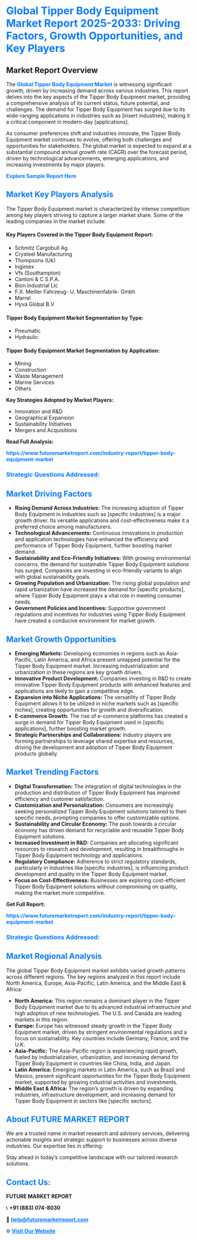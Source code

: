 <h1 style="color: #007BFF;">Global Tipper Body Equipment Market Report 2025-2033: Driving Factors, Growth Opportunities, and Key Players</h1>

<section id="overview">
<h2>Market Report Overview</h2>
<p>The <a href="https://www.futuremarketreport.com/industry-report/tipper-body-equipment-market" style="color: #007BFF; text-decoration: none;"><strong>Global Tipper Body Equipment Market</strong></a> is witnessing significant growth, driven by increasing demand across various industries. This report delves into the key aspects of the Tipper Body Equipment market, providing a comprehensive analysis of its current status, future potential, and challenges. The demand for Tipper Body Equipment has surged due to its wide-ranging applications in industries such as [insert industries], making it a critical component in modern-day [applications].</p>
<p>As consumer preferences shift and industries innovate, the Tipper Body Equipment market continues to evolve, offering both challenges and opportunities for stakeholders. The global market is expected to expand at a substantial compound annual growth rate (CAGR) over the forecast period, driven by technological advancements, emerging applications, and increasing investments by major players.</p>
</section>

<section id="overview">
<p><a href="https://www.futuremarketreport.com/request-sample/reportId=58441" style="color: #007BFF; text-decoration: none;"><strong>Explore Sample Report Here</strong></a></p>
</section>

<section id="key-players">
<h2 style="color: #007BFF;">Market Key Players Analysis</h2>
<p>The Tipper Body Equipment market is characterized by intense competition among key players striving to capture a larger market share. Some of the leading companies in the market include:</p>
<h4>Key Players Covered in the Tipper Body Equipment Report:</h4>
<ul><li>Schmitz Cargobull Ag</li><li>Crysteel Manufacturing</li><li>Thompsons (Uk)</li><li>Ingimex</li><li>Vfs (Southampton)</li><li>Cantoni &amp; C S.P.A.</li><li>Bion industrial Llc</li><li>F.X. Meiller Fahrzeug- U. Maschinenfabrik- Gmbh</li><li>Marrel</li><li>Hyva Global B.V</li></ul>
<h4>Tipper Body Equipment Market Segmentation by Type:</h4>
<ul><li>Pneumatic</li><li>Hydraulic</li></ul>

<h4>Tipper Body Equipment Market Segmentation by Application:</h4>
<ul><li>Mining</li><li>Construction</li><li>Waste Management</li><li>Marine Services</li><li>Others</li></ul>
<p><strong>Key Strategies Adopted by Market Players:</strong></p>
<ul>
<li>Innovation and R&D</li>
<li>Geographical Expansion</li>
<li>Sustainability Initiatives</li>
<li>Mergers and Acquisitions</li>
</ul>
</section>

<section>
<p><strong>Read Full Analysis: </strong></p><a href="https://www.futuremarketreport.com/industry-report/tipper-body-equipment-market" style="color: #007BFF; text-decoration: none;"><strong>https://www.futuremarketreport.com/industry-report/tipper-body-equipment-market</strong></a>
<h3 style="color: #007BFF;">Strategic Questions Addressed:</h3>
</section>

<section id="driving-factors">
<h2 style="color: #007BFF;">Market Driving Factors</h2>
<ul>
<li><strong>Rising Demand Across Industries:</strong> The increasing adoption of Tipper Body Equipment in industries such as [specific industries] is a major growth driver. Its versatile applications and cost-effectiveness make it a preferred choice among manufacturers.</li>
<li><strong>Technological Advancements:</strong> Continuous innovations in production and application technologies have enhanced the efficiency and performance of Tipper Body Equipment, further boosting market demand.</li>
<li><strong>Sustainability and Eco-Friendly Initiatives:</strong> With growing environmental concerns, the demand for sustainable Tipper Body Equipment solutions has surged. Companies are investing in eco-friendly variants to align with global sustainability goals.</li>
<li><strong>Growing Population and Urbanization:</strong> The rising global population and rapid urbanization have increased the demand for [specific products], where Tipper Body Equipment plays a vital role in meeting consumer needs.</li>
<li><strong>Government Policies and Incentives:</strong> Supportive government regulations and incentives for industries using Tipper Body Equipment have created a conducive environment for market growth.</li>
</ul>
</section>

<section id="growth-opportunities">
<h2 style="color: #007BFF;">Market Growth Opportunities</h2>
<ul>
<li><strong>Emerging Markets:</strong> Developing economies in regions such as Asia-Pacific, Latin America, and Africa present untapped potential for the Tipper Body Equipment market. Increasing industrialization and urbanization in these regions are key growth drivers.</li>
<li><strong>Innovative Product Development:</strong> Companies investing in R&D to create innovative Tipper Body Equipment products with enhanced features and applications are likely to gain a competitive edge.</li>
<li><strong>Expansion into Niche Applications:</strong> The versatility of Tipper Body Equipment allows it to be utilized in niche markets such as [specific niches], creating opportunities for growth and diversification.</li>
<li><strong>E-commerce Growth:</strong> The rise of e-commerce platforms has created a surge in demand for Tipper Body Equipment used in [specific applications], further boosting market growth.</li>
<li><strong>Strategic Partnerships and Collaborations:</strong> Industry players are forming partnerships to leverage shared expertise and resources, driving the development and adoption of Tipper Body Equipment products globally.</li>
</ul>
</section>

<section id="trending-factors">
<h2 style="color: #007BFF;">Market Trending Factors</h2>
<ul>
<li><strong>Digital Transformation:</strong> The integration of digital technologies in the production and distribution of Tipper Body Equipment has improved efficiency and customer satisfaction.</li>
<li><strong>Customization and Personalization:</strong> Consumers are increasingly seeking personalized Tipper Body Equipment solutions tailored to their specific needs, prompting companies to offer customizable options.</li>
<li><strong>Sustainability and Circular Economy:</strong> The push towards a circular economy has driven demand for recyclable and reusable Tipper Body Equipment solutions.</li>
<li><strong>Increased Investment in R&D:</strong> Companies are allocating significant resources to research and development, resulting in breakthroughs in Tipper Body Equipment technology and applications.</li>
<li><strong>Regulatory Compliance:</strong> Adherence to strict regulatory standards, particularly in industries like [specific industries], is influencing product development and quality in the Tipper Body Equipment market.</li>
<li><strong>Focus on Cost-Effectiveness:</strong> Businesses are exploring cost-efficient Tipper Body Equipment solutions without compromising on quality, making the market more competitive.</li>
</ul>
</section>

<section>
<p><strong>Get Full Report: </strong></p><a href="https://www.futuremarketreport.com/industry-report/tipper-body-equipment-market" style="color: #007BFF; text-decoration: none;"><strong>https://www.futuremarketreport.com/industry-report/tipper-body-equipment-market</strong></a>
<h3 style="color: #007BFF;">Strategic Questions Addressed:</h3>
</section>


<section id="regional-analysis">
<h2 style="color: #007BFF;">Market Regional Analysis</h2>
<p>The global Tipper Body Equipment market exhibits varied growth patterns across different regions. The key regions analyzed in this report include North America, Europe, Asia-Pacific, Latin America, and the Middle East & Africa:</p>
<ul>
<li><strong>North America:</strong> This region remains a dominant player in the Tipper Body Equipment market due to its advanced industrial infrastructure and high adoption of new technologies. The U.S. and Canada are leading markets in this region.</li>
<li><strong>Europe:</strong> Europe has witnessed steady growth in the Tipper Body Equipment market, driven by stringent environmental regulations and a focus on sustainability. Key countries include Germany, France, and the U.K.</li>
<li><strong>Asia-Pacific:</strong> The Asia-Pacific region is experiencing rapid growth, fueled by industrialization, urbanization, and increasing demand for Tipper Body Equipment in countries like China, India, and Japan.</li>
<li><strong>Latin America:</strong> Emerging markets in Latin America, such as Brazil and Mexico, present significant opportunities for the Tipper Body Equipment market, supported by growing industrial activities and investments.</li>
<li><strong>Middle East & Africa:</strong> The region’s growth is driven by expanding industries, infrastructure development, and increasing demand for Tipper Body Equipment in sectors like [specific sectors].</li>
</ul>
</section>

<footer>
<h2 style="color: #007BFF;">About FUTURE MARKET REPORT</h2>
<p>We are a trusted name in market research and advisory services, delivering actionable insights and strategic support to businesses across diverse industries. Our expertise lies in offering:</p>

<p>Stay ahead in today’s competitive landscape with our tailored research solutions.</p>

<h2 style="color: #007BFF;">Contact Us:</h2>
<p><strong>FUTURE MARKET REPORT</strong></p>
<p>📞 <strong>+91 (883) 074-8030</strong></p>
<p>📧 <strong><a href="mailto:help@futuremarketreport.com" style="color: #007BFF;">help@futuremarketreport.com</a></strong></p>
<p>🌐 <strong><a href="https://www.futuremarketreport.com/" style="color: #007BFF;">Visit Our Website</a></strong></p>
</footer>